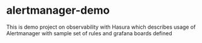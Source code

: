# alertmanager-demo
This is demo project on observability with Hasura which describes usage of Alertmanager with sample set of rules and grafana boards defined
